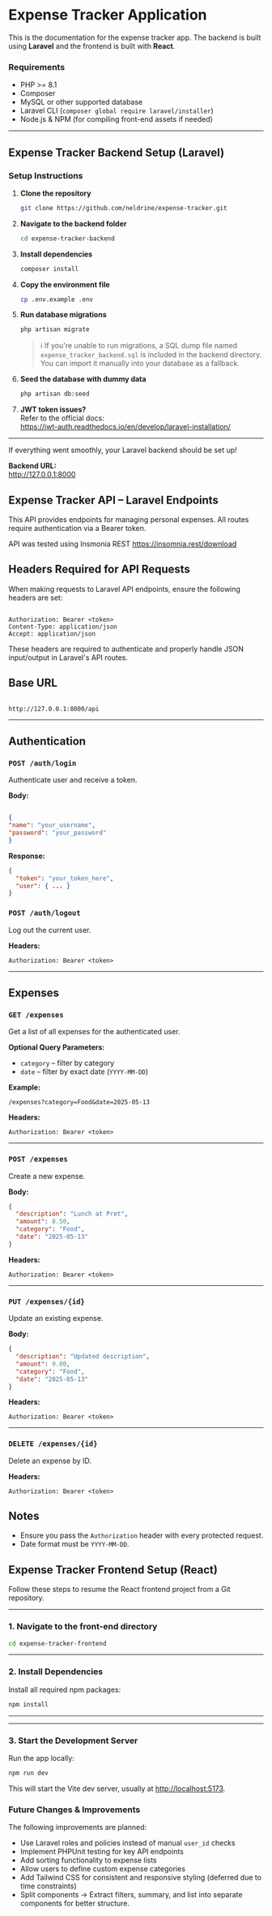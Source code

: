 # Expense Tracker Application

This is the documentation for the expense tracker app. The backend is built using **Laravel** and the frontend is built with **React**.

### Requirements

- PHP >= 8.1
- Composer
- MySQL or other supported database
- Laravel CLI (`composer global require laravel/installer`)
- Node.js & NPM (for compiling front-end assets if needed)

---
## Expense Tracker Backend Setup (Laravel)
### Setup Instructions

1. **Clone the repository**
   ```bash
   git clone https://github.com/neldrine/expense-tracker.git
   ```

2. **Navigate to the backend folder**
   ```bash
   cd expense-tracker-backend
   ```

3. **Install dependencies**
   ```bash
   composer install
   ```

4. **Copy the environment file**
   ```bash
   cp .env.example .env
   ```

5. **Run database migrations**
   ```bash
   php artisan migrate
   ```
   > ℹ️ If you're unable to run migrations, a SQL dump file named `expense_tracker_backend.sql` is included in the backend directory. You can import it manually into your database as a fallback.

6. **Seed the database with dummy data**
   ```bash
   php artisan db:seed
   ```

7. **JWT token issues?**  
   Refer to the official docs:  
   https://jwt-auth.readthedocs.io/en/develop/laravel-installation/

---

If everything went smoothly, your Laravel backend should be set up!

**Backend URL:**  
http://127.0.0.1:8000





## Expense Tracker API – Laravel Endpoints



This API provides endpoints for managing personal expenses. All routes require authentication via a Bearer token. 

API was tested using Insmonia REST https://insomnia.rest/download

## Headers Required for API Requests

When making requests to Laravel API endpoints, ensure the following headers are set:
```

Authorization: Bearer <token>
Content-Type: application/json
Accept: application/json

```

These headers are required to authenticate and properly handle JSON input/output in Laravel's API routes.





## Base URL

```

http://127.0.0.1:8000/api

```



---



## Authentication



### `POST /auth/login`

Authenticate user and receive a token.



**Body:**

```json

{
"name": "your_username",
"password": "your_password"
}

```
**Response:**
```json
{
  "token": "your_token_here",
  "user": { ... }
}
```

### `POST /auth/logout`
Log out the current user.

**Headers:**
```
Authorization: Bearer <token>
```

---

## Expenses

### `GET /expenses`
Get a list of all expenses for the authenticated user.

**Optional Query Parameters:**
- `category` – filter by category
- `date` – filter by exact date (`YYYY-MM-DD`)

**Example:**
```
/expenses?category=Food&date=2025-05-13
```

**Headers:**
```
Authorization: Bearer <token>
```

---

### `POST /expenses`
Create a new expense.

**Body:**
```json
{
  "description": "Lunch at Pret",
  "amount": 8.50,
  "category": "Food",
  "date": "2025-05-13"
}
```

**Headers:**
```
Authorization: Bearer <token>
```

---

### `PUT /expenses/{id}`
Update an existing expense.

**Body:**
```json
{
  "description": "Updated description",
  "amount": 9.00,
  "category": "Food",
  "date": "2025-05-13"
}
```

**Headers:**
```
Authorization: Bearer <token>
```

---

### `DELETE /expenses/{id}`
Delete an expense by ID.

**Headers:**
```
Authorization: Bearer <token>
```



## Notes

- Ensure you pass the `Authorization` header with every protected request.
- Date format must be `YYYY-MM-DD`.


## Expense Tracker Frontend Setup (React)

Follow these steps to resume the React frontend project from a Git repository.

---

### 1. Navigate to the front-end directory

```bash
cd expense-tracker-frontend
```

---

### 2. Install Dependencies

Install all required npm packages:

```bash
npm install
```

---


---

### 3. Start the Development Server

Run the app locally:

```bash
npm run dev
```

This will start the Vite dev server, usually at [http://localhost:5173](http://localhost:5173).


### Future Changes & Improvements

The following improvements are planned:

- Use Laravel roles and policies instead of manual `user_id` checks
- Implement PHPUnit testing for key API endpoints
- Add sorting functionality to expense lists
- Allow users to define custom expense categories
- Add Tailwind CSS for consistent and responsive styling (deferred due to time constraints)
- Split components -> Extract filters, summary, and list into separate components for better structure.